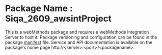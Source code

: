 # Package Name : Siqa_2609_awsintProject
This is a webMethods package and requires a webMethods Integration Server to host it. Package versioning and configuration can be found in the package [manifest](./Siqa_2609_awsintProject/manifest.v3) file. Service and API documentation is available on the package's home page http://&lt;server&gt;:&lt;port&gt;/&lt;packagename>.